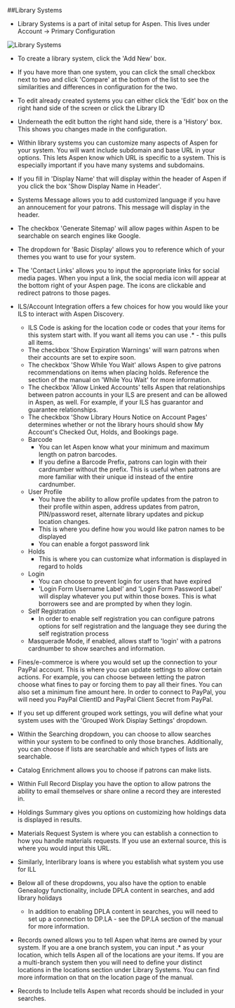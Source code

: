 ##Library Systems

- Library Systems is a part of inital setup for Aspen. This lives under Account -> Primary Configuration

![Library Systems](/manual/images/Library-Systems.png)

- To create a library system, click the 'Add New' box.
- If you have more than one system, you can click the small checkbox next to two and click 'Compare' at the bottom of the list to see the similarities and differences in configuration for the two.
- To edit already created systems you can either click the 'Edit' box on the right hand side of the screen or click the Library ID
- Underneath the edit button the right hand side, there is a 'History' box. This shows you changes made in the configuration. 

- Within library systems you can customize many aspects of Aspen for your system. You will want include subdomain and base URL in your options. This lets Aspen know which URL is specific to a system. This is especially important if you have many systems and subdomains.
- If you fill in 'Display Name' that will display within the header of Aspen if you click the box 'Show Display Name in Header'.
- Systems Message allows you to add customized language if you have an annoucement for your patrons. This message will display in the header.
- The checkbox 'Generate Sitemap' will allow pages within Aspen to be searchable on search engines like Google.
- The dropdown for 'Basic Display' allows you to reference which of your themes you want to use for your system.
- The 'Contact Links' allows you to input the appropriate links for social media pages. When you input a link, the social media icon will appear at the bottom right of your Aspen page. The icons are clickable and redirect patrons to those pages.
- ILS/Account Integration offers a few choices for how you would like your ILS to interact with Aspen Discovery.
    - ILS Code is asking for the location code or codes that your items for this system start with. If you want all items you can use .* - this pulls all items.
    - The checkbox 'Show Expiration Warnings' will warn patrons when their accounts are set to expire soon.
    - The checkbox 'Show While You Wait' allows Aspen to give patrons recommendations on items when placing holds. Reference the section of the manual on 'While You Wait' for more information.
    - The checkbox 'Allow Linked Accounts' tells Aspen that relationships between patron accounts in your ILS are present and can be allowed in Aspen, as well. For example, if your ILS has guarantor and guarantee relationships.
    - The checkbox 'Show Library Hours Notice on Account Pages' determines whether or not the library hours should show My Account's Checked Out, Holds, and Bookings page.
  - Barcode
    - You can let Aspen know what your minimum and maximum length on patron barcodes.
    - If you define a Barcode Prefix, patrons can login with their cardnumber without the prefix. This is useful when patrons are more familiar with their unique id instead of the entire cardnumber.
  - User Profile
     - You have the ability to allow profile updates from the patron to their profile   within aspen, address updates from patron, PIN/password reset, alternate library updates and pickup location changes.
     - This is where you define how you would like patron names to be displayed
     - You can enable a forgot password link
  - Holds
    - This is where you can customize what information is displayed in regard to holds
  - Login
    - You can choose to prevent login for users that have expired
    - 'Login Form Username Label' and 'Login Form Password Label' will display whatever you put within those boxes. This is what borrowers see and are prompted by when they login. 
  - Self Registration 
    - In order to enable self registration you can configure patrons options for self registration and the language they see during the self registration process
  - Masquerade Mode, if enabled, allows staff to 'login' with a patrons cardnumber to show searches and information.
- Fines/e-commerce is where you would set up the connection to your PayPal account. This is where you can update settings to allow certain actions. For example, you can choose between letting the patron choose what fines to pay or forcing them to pay all their fines. You can also set a minimum fine amount here. In order to connect to PayPal, you will need you PayPal ClientID and PayPal Client Secret from PayPal. 
- If you set up different grouped work settings, you will define what your system uses with the 'Grouped Work Display Settings' dropdown.
- Within the Searching dropdown, you can choose to allow searches within your system to be confined to only those branches. Additionally, you can choose if lists are searchable and which types of lists are searchable. 
- Catalog Enrichment allows you to choose if patrons can make lists.
- Within Full Record Display you have the option to allow patrons the ability to email themselves or share online a record they are interested in.
- Holdings Summary gives you options on customizing how holdings data is displayed in results.
- Materials Request System is where you can establish a connection to how you handle materials requests. If you use an external source, this is where you would input this URL.
- Similarly, Interlibrary loans is where you establish what system you use for ILL
- Below all of these dropdowns, you also have the option to enable Genealogy functionality, include DPLA content in searches, and add library holidays
  - In addition to enabling DPLA content in searches, you will need to set up a connection to DP.LA - see the DP.LA section of the manual for more information.
- Records owned allows you to tell Aspen what items are owned by your system. If you are a one branch system, you can input .* as your location, which tells Aspen all of the locations are your items. If you are a multi-branch system then you will need to define your distinct locations in the locations section under Library Systems. You can find more information on that on the location page of the manual. 
- Records to Include tells Aspen what records should be included in your searches.


